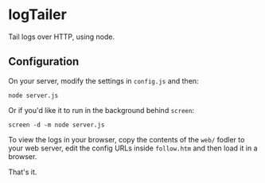 logTailer
=========

Tail logs over HTTP, using node.


Configuration
-------------

On your server, modify the settings in <code>config.js</code> and then:

	node server.js

Or if you'd like it to run in the background behind <code>screen</code>:

	screen -d -m node server.js

To view the logs in your browser, copy the contents of the <code>web/</code> fodler to your web server, edit the config URLs inside <code>follow.htm</code> and then load it in a browser.

That's it.